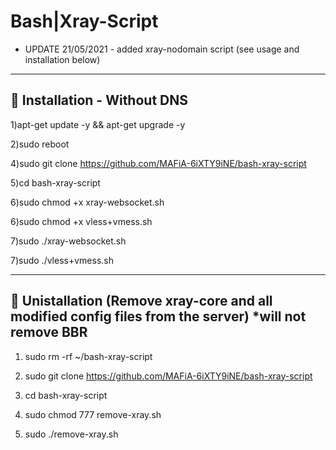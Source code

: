 # Bash|Xray-Script

* UPDATE 21/05/2021 - added xray-nodomain script (see usage and installation below)





------------------------------------------
## :book: Installation - Without DNS

1)apt-get update -y && apt-get upgrade -y

2)sudo reboot 

4)sudo git clone https://github.com/MAFiA-6iXTY9iNE/bash-xray-script

5)cd bash-xray-script

6)sudo chmod +x xray-websocket.sh

6)sudo chmod +x vless+vmess.sh

7)sudo ./xray-websocket.sh

7)sudo ./vless+vmess.sh

------------------------------------------



## :book: Unistallation (Remove xray-core and all modified config files from the server) *will not remove BBR

1) sudo rm  -rf  ~/bash-xray-script

2) sudo git clone https://github.com/MAFiA-6iXTY9iNE/bash-xray-script

3) cd bash-xray-script

4) sudo chmod 777 remove-xray.sh

5) sudo ./remove-xray.sh


